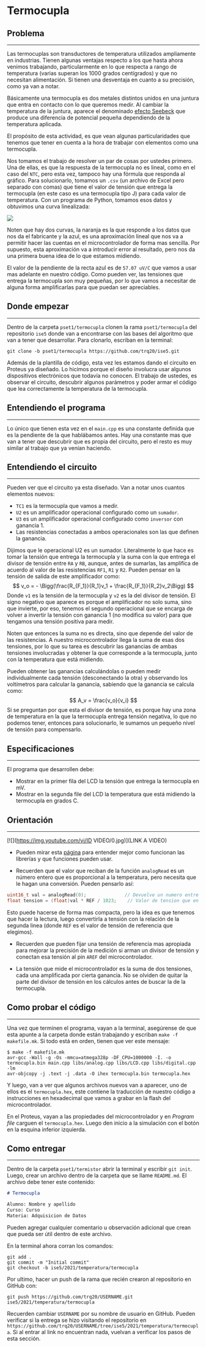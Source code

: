 

# Termocupla

## Problema

---

Las termocuplas son transductores de temperatura utilizados ampliamente en industrias. Tienen algunas ventajas respecto a los que hasta ahora venimos trabajando, particularmente en lo que respecta a rango de temperatura (varias superan los 1000 grados centígrados) y que no necesitan alimentación. Si tienen una desventaja en cuanto a su precisión, como ya van a notar.

Básicamente una termocupla es dos metales distintos unidos en una juntura que entra en contacto con lo que queremos medir. Al cambiar la temperatura de la juntura, aparece el denominado [efecto Seebeck](https://es.wikipedia.org/wiki/Efecto_termoel%C3%A9ctrico) que produce una diferencia de potencial pequeña dependiendo de la temperatura aplicada.

El propósito de esta actividad, es que vean algunas particularidades que tenemos que tener en cuenta a la hora de trabajar con elementos como una termocupla.

Nos tomamos el trabajo de resolver un par de cosas por ustedes primero. Una de ellas, es que la respuesta de la termocupla no es lineal, como en el caso del `NTC`, pero esta vez, tampoco hay una fórmula que responda al gráfico. Para solucionarlo, tomamos un `.csv` (un archivo de Excel pero separado con comas) que tiene el valor de tensión que entrega la termocupla (en este caso es una termocupla tipo J) para cada valor de temperatura. Con un programa de Python, tomamos esos datos y obtuvimos una curva linealizada:

![](./linealizada.png)

Noten que hay dos curvas, la naranja es la que responde a los datos que nos da el fabricante y la azul, es una aproximación lineal que nos va a permitir hacer las cuentas en el microcontrolador de forma mas sencilla. Por supuesto, esta aproximación va a introducir error al resultado, pero nos da una primera buena idea de lo que estamos midiendo.

El valor de la pendiente de la recta azul es de `57.07 uV/C` que vamos a usar mas adelante en nuestro código. Como pueden ver, las tensiones que entrega la termocupla son muy pequeñas, por lo que vamos a necesitar de alguna forma amplificarlas para que puedan ser apreciables.



## Donde empezar

---

Dentro de la carpeta `pset1/termocupla` clonen la rama `pset1/termocupla` del repositorio `ise5` donde van a encontrarse con las bases del algoritmo que van a tener que desarrollar. Para clonarlo, escriban en la terminal:

```
git clone -b pset1/termocupla https://github.com/trq20/ise5.git
```

Además de la plantilla de código, esta vez les estamos dando el circuito en Proteus ya diseñado. Lo hicimos porque el diseño involucra usar algunos dispositivos electrónicos que todavía no conocen. El trabajo de ustedes, es observar el circuito, descubrir algunos parámetros y poder armar el código que lea correctamente la temperatura de la termocupla.



## Entendiendo el programa

---

Lo único que tienen esta vez en el `main.cpp` es una constante definida que es la pendiente de la que hablábamos antes. Hay una constante mas que van a tener que descubrir que es propia del circuito, pero el resto es muy similar al trabajo que ya venían haciendo.



## Entendiendo el circuito

---

Pueden ver que el circuito ya esta diseñado. Van a notar unos cuantos elementos nuevos:

- `TC1` es la termocupla que vamos a medir.
- `U2` es un amplificador operacional configurado como un `sumador`.
- `U3` es un amplificador operacional configurado como `inversor` con ganancia 1.
- Las resistencias conectadas a ambos operacionales son las que definen la ganancia.

Dijimos que le operacional U2 es un sumador. Literalmente lo que hace es tomar la tensión que entrega la termocupla y la suma con la que entrega el divisor de tensión entre `RA` y `RB`, aunque, antes de sumarlas, las amplifica de acuerdo al valor de las resistencias `RF1`, `R1` y `R2`. Pueden pensar en la tensión de salida de este amplificador como:
$$
v_o = - \Bigg(\frac{R_{F_1}}{R_1}v_1 + \frac{R_{F_1}}{R_2}v_2\Bigg)
$$
Donde `v1` es la tensión de la termocupla y `v2` es la del divisor de tensión. El signo negativo que aparece es porque el amplificador no solo suma, sino que invierte, por eso, tenemos el segundo operacional que se encarga de volver a invertir la tensión con ganancia 1 (no modifica su valor) para que tengamos una tensión positiva para medir.

Noten que entonces la suma no es directa, sino que depende del valor de las resistencias. A nuestro microcontrolador llega la suma de esas dos tensiones, por lo que su tarea es descubrir las ganancias de ambas tensiones involucradas y obtener la que corresponde a la termocupla, junto con la temperatura que está midiendo. 

Pueden obtener las ganancias calculándolas o pueden medir individualmente cada tensión (desconectando la otra) y observando los voltímetros para calcular la ganancia, sabiendo que la ganancia se calcula como:
$$
A_v = \frac{v_o}{v_i}
$$
Si se preguntan por que esta el divisor de tensión, es porque hay una zona de temperatura en la que la termocupla entrega tensión negativa, lo que no podemos tener, entonces para solucionarlo, le sumamos un pequeño nivel de tensión para compensarlo.



## Especificaciones

---

El programa que desarrollen debe:

- Mostrar en la primer fila del LCD la tensión que entrega la termocupla en mV.
- Mostrar en la segunda file del LCD la temperatura que está midiendo la termocupla en grados C.



## Orientación

---

[![](https://img.youtube.com/vi/ID VIDEO/0.jpg)](LINK A VIDEO)

- Pueden mirar esta [página](https://www.notion.so/Librer-as-153c030dc4874e12a9fbd75a49dd08a0) para entender mejor como funcionan las librerías y que funciones pueden usar.  

- Recuerden que el valor que reciban de la función `analogRead` es un número entero que es proporcional a la temperatura, pero necesita que le hagan una conversión. Pueden pensarlo así:

```c
uint16_t val = analogRead(0);			   // Devuelve un numero entre 0 y 1023
float tension = (float)val * REF / 1023;	// Valor de tension que en el pin
```

Esto puede hacerse de forma mas compacta, pero la idea es que tenemos que hacer la lectura, luego convertirla a tensión con la relación de la segunda linea (donde `REF` es el valor de tensión de referencia que elegimos). 

- Recuerden que pueden fijar una tensión de referencia mas apropiada para mejorar la precisión de la medición si arman un divisor de tensión y conectan esa tensión al pin `AREF` del microcontrolador.

- La tensión que mide el microcontrolador es la suma de dos tensiones, cada una amplificada por cierta ganancia. No se olviden de quitar la parte del divisor de tensión en los cálculos antes de buscar la de la termocupla.



## Como probar el código

---

Una vez que terminen el programa, vayan a la terminal, asegúrense de que esta apunte a la carpeta donde están trabajando y escriban `make -f makefile.mk`. Si todo está en orden, tienen que ver este mensaje:

```
$ make -f makefile.mk
avr-gcc -Wall -g -Os -mmcu=atmega328p -DF_CPU=1000000 -I. -o termocupla.bin main.cpp libs/analog.cpp libs/LCD.cpp libs/digital.cpp -lm
avr-objcopy -j .text -j .data -O ihex termocupla.bin termocupla.hex
```

Y luego, van a ver que algunos archivos nuevos van a aparecer, uno de ellos es el `termocupla.hex`, este contiene la traducción de nuestro código a instrucciones en hexadecimal que vamos a grabar en la flash del microcontrolador.

En el Proteus, vayan a las propiedades del microcontrolador y en *Program file* carguen el `termocupla.hex`. Luego den inicio a la simulación con el botón en la esquina inferior izquierda.



## Como entregar

---

Dentro de la carpeta `pset1/termistor` abrir la terminal y escribir `git init`. Luego, crear un archivo dentro de la carpeta que se llame `README.md`. El archivo debe tener este contenido:

  ```markdown
# Termocupla

Alumno: Nombre y apellido
Curso: Curso
Materia: Adquisicion de Datos

  ```

Pueden agregar cualquier comentario u observación adicional que crean que pueda ser útil dentro de este archivo.

En la terminal ahora corran los comandos:

```
git add .
git commit -m "Initial commit"
git checkout -b ise5/2021/temperatura/termocupla
```

Por ultimo, hacer un push de la rama que recién crearon al repositorio en GitHub con:

  ```
git push https://github.com/trq20/USERNAME.git ise5/2021/temperatura/termocupla
  ```

Recuerden cambiar `USERNAME` por su nombre de usuario en GitHub. Pueden verificar si la entrega se hizo visitando el repositorio en `https://github.com/trq20/USERNAME/tree/ise5/2021/temperatura/termocupla`. Si al entrar al link no encuentran nada, vuelvan a verificar los pasos de esta sección.

